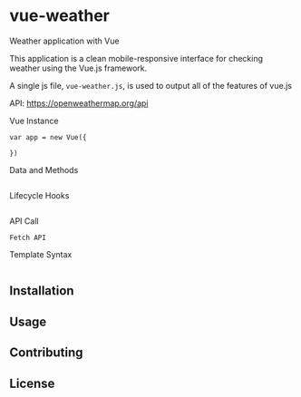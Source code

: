 # vue-weather

Weather application with Vue

This application is a clean mobile-responsive interface for checking weather using the Vue.js framework.

A single js file, ```vue-weather.js```, is used to output all of the features of vue.js 

API: https://openweathermap.org/api

Vue Instance
```
var app = new Vue({

})    
```

Data and Methods
```

```

Lifecycle Hooks
```

```

API Call
```
Fetch API

```

Template Syntax
```

```


## Installation


## Usage


## Contributing


## License
